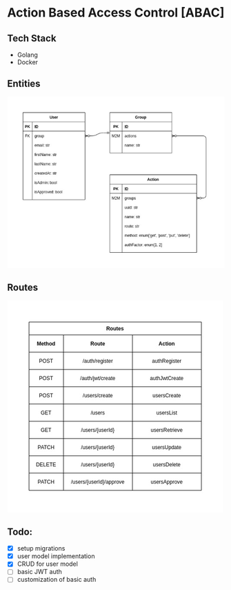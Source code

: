 # Action Based Access Control [ABAC]


## Tech Stack
- Golang
- Docker


## Entities

![entities](docs/diagrams/abac-entities.jpg)


## Routes

![entities](docs/diagrams/abac-routes.jpg)


## Todo:
- [X] setup migrations
- [X] user model implementation
- [X] CRUD for user model
- [ ] basic JWT auth
- [ ] customization of basic auth
